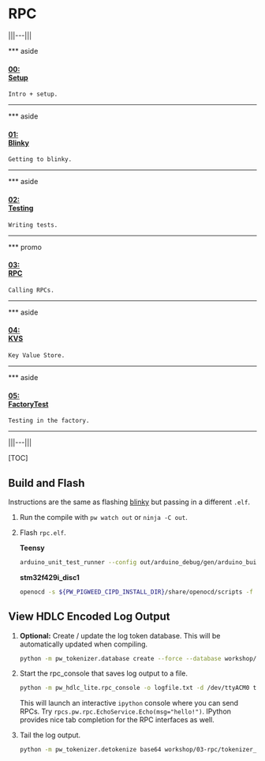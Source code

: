 # RPC

|||---|||

*** aside
#### [00: <br/> Setup](/workshop/README.md)

`Intro + setup.`
***

*** aside
#### [01: <br/> Blinky](/workshop/01-blinky/README.md)

`Getting to blinky.`
***

*** aside
#### [02: <br/> Testing](/workshop/02-string-functions/README.md)

`Writing tests.`
***

*** promo
#### [03: <br/> RPC](/workshop/03-rpc/README.md)

`Calling RPCs.`
***

*** aside
#### [04: <br/> KVS](/workshop/04-kvs/README.md)

`Key Value Store.`
***

*** aside
#### [05: <br/> FactoryTest](/workshop/05-factory-test/README.md)

`Testing in the factory.`
***

|||---|||

[TOC]

## Build and Flash

Instructions are the same as flashing [blinky](/workshop/01-blinky/README.md)
but passing in a different `.elf`.

1. Run the compile with `pw watch out` or `ninja -C out`.

1. Flash `rpc.elf`.

   **Teensy**

   ```sh
   arduino_unit_test_runner --config out/arduino_debug/gen/arduino_builder_config.json --upload-tool teensyloader --verbose --flash-only out/arduino_debug/obj/workshop/03-rpc/bin/rpc.elf
   ```

   **stm32f429i_disc1**

   ```sh
   openocd -s ${PW_PIGWEED_CIPD_INSTALL_DIR}/share/openocd/scripts -f ${PW_ROOT}/targets/stm32f429i_disc1/py/stm32f429i_disc1_utils/openocd_stm32f4xx.cfg -c "program out/arduino_debug/obj/workshop/03-rpc/bin/rpc.elf reset exit"
   ```

## View HDLC Encoded Log Output

1. **Optional:** Create / update the log token database. This will be
   automatically updated when compiling.

   ```sh
   python -m pw_tokenizer.database create --force --database workshop/03-rpc/tokenizer_database.csv out/arduino_debug/obj/workshop/03-rpc/bin/rpc.elf
   ```

1. Start the rpc_console that saves log output to a file.

   ```sh
   python -m pw_hdlc_lite.rpc_console -o logfile.txt -d /dev/ttyACM0 third_party/pigweed/pw_rpc/pw_rpc_protos/echo.proto workshop/03-rpc/remoticon_proto/remoticon.proto
   ```

   This will launch an interactive `ipython` console where you can send
   RPCs. Try `rpcs.pw.rpc.EchoService.Echo(msg="hello!")`. IPython provides nice
   tab completion for the RPC interfaces as well.

1. Tail the log output.

   ```sh
   python -m pw_tokenizer.detokenize base64 workshop/03-rpc/tokenizer_database.csv -i logfile.txt --follow
   ```
